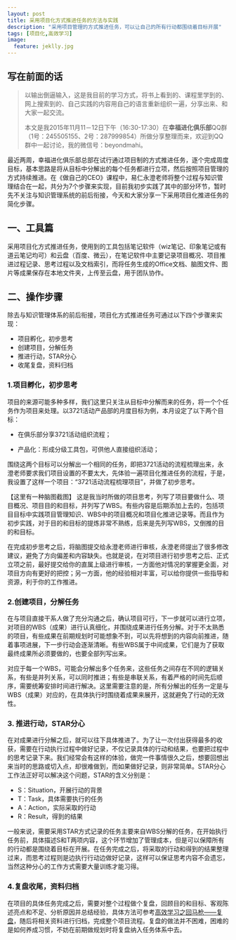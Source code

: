 ```yaml
---
layout: post
title: 采用项目化方式推进任务的方法与实践
description: "采用项目管理的方式推进任务，可以让自己的所有行动都围绕着目标开展"
tags: [项目化,高效学习]
image:
  feature: jeklly.jpg
---
```


## 写在前面的话
>以输出倒逼输入，这是我目前的学习方式，将书上看到的、课程里学到的、网上搜索到的、自己实践的内容用自己的语言重新组织一遍，分享出来、和大家一起交流。
> 
>本文是我2015年11月11－12日下午（16:30-17:30）在**幸福进化俱乐部**QQ群（1号：245505155、2号：287999854）所做分享整理而来，欢迎到QQ群中一起讨论，我的微信号：beyondmahi。


最近两周，幸福进化俱乐部总部在试行通过项目制的方式推进任务，逐个完成周度目标，基本思路是将从目标中分解出的每个任务都进行立项，然后按照项目管理的方式持续推进。在《做自己的CEO》课程中，易仁永澄老师将整个过程与知识管理结合在一起，共分为7个步骤来实现，目前我初步实践了其中的部分环节，暂时先不关注与知识管理系统的前后衔接，今天和大家分享一下采用项目化推进任务的简化步骤。

## 一、工具篇

采用项目化方式推进任务，使用到的工具包括笔记软件（wiz笔记、印象笔记或有道云笔记均可）和云盘（百度、微云），在笔记软件中主要记录项目概况、项目推进过程记录、思考过程以及文档索引，而将任务生成的Office文档、脑图文件、图片等成果保存在本地文件夹，上传至云盘，用于团队协作。

## 二、操作步骤

除去与知识管理体系的前后衔接，项目化方式推进任务可通过以下四个步骤来实现：

* 项目孵化，初步思考
* 创建项目，分解任务
* 推进行动，STAR分心
* 收尾复盘，资料归档

### 1.项目孵化，初步思考

项目的来源可能多种多样，我们这里只关注从目标中分解而来的任务，将一个个任务作为项目来处理。以3721活动产品部的月度目标为例，本月设定了以下两个目标：

* 在俱乐部分享3721活动组织流程；

* 产品化：形成分级工具包，可供他人直接组织活动；

围绕这两个目标可以分解出一个相同的任务，即把3721活动的流程梳理出来，永澄老师要求我们项目设置的不要太大，先体验一遍项目化推进任务的流程，于是，我设置了这样一个项目：“3721活动流程梳理项目”，并做了初步思考。

【这里有一种脑图截图】
这是我当时所做的项目思考，列写了项目要做什么、项目概况、项目目的和目标，并列写了WBS。有些内容是后期添加上去的，包括项目目标中实践项目管理知识、WBS中的项目概况和项目化推进记录等。而且作为初步实践，对于目的和目标的提炼非常不熟练，后来是先列写WBS，又倒推的目的和目标。 

在完成初步思考之后，将脑图提交给永澄老师进行审核，永澄老师提出了很多修改建议，避免了方向偏差和内容缺失。也就是说，在对项目进行初步思考之后、正式立项之前，最好提交给你的直属上级进行审核，一方面他对情况的掌握更全面，对项目方向有更好的把控；另一方面，他的经验相对丰富，可以给你提供一些指导和资源，利于你的工作推进。

### 2.创建项目，分解任务

在与项目直接干系人做了充分沟通之后，确认项目可行，下一步就可以进行立项，对项目的WBS（成果）进行认真细化，并围绕成果进行任务分解。对于不太熟悉的项目，有些成果在前期规划时可能想象不到，可以先将想到的内容向前推进，随着事项进展，下一步行动会逐渐清晰。有些WBS属于中间成果，它们是为了获取最终成果所必须要做的，也要全部列写出来。

对应于每一个WBS，可能会分解出多个任务来，这些任务之间存在不同的逻辑关系，有些是并列关系，可以同时推进；有些是串联关系，有着严格的时间先后顺序，需要统筹安排时间进行解决。这里需要注意的是，所有分解出的任务一定是与WBS（成果）对应的，在具体执行时围绕着成果来展开，这就避免了行动的无效性。

### 3. 推进行动，STAR分心

在对成果进行分解之后，就可以往下具体推进了。为了让一次付出获得最多的收获，需要在行动执行过程中做好记录，不仅记录具体的行动和结果，也要把过程中的思考记录下来。我们经常会有这样的体验，做完一件事情很久之后，想要回想出来当时的思路或切入点，却很难做到，而如果做好记录，则非常简单。STAR分心工作法正好可以解决这个问题，STAR的含义分别是：

* S：Situation，开展行动的背景
* T：Task，具体需要执行的任务
* A：Action，实际采取的行动
* R：Result，得到的结果

一般来说，需要采用STAR方式记录的任务主要来自WBS分解的任务，在开始执行任务前，具体描述S和T两项内容，这个环节增加了管理成本，但是可以保障所有的行动都是围绕着目标在开展。在任务完成之后，将采取的行动和得到的结果整理过来，而思考过程则是边执行行动边做好记录，这样可以保证思考内容不会遗忘，当然这种分心的工作方式需要大量训练才能习得。

### 4.复盘收尾，资料归档

在项目的具体任务完成之后，需要对整个过程做个复盘，回顾目的和目标、客观陈述亮点和不足、分析原因并总结经验，具体方法可参考[高效学习之回马枪——复盘](http://maqi.link/151013/)，随后将相关资料进行归档，完成整个项目流程。复盘的做法并不困难，困难的是如何养成习惯，不妨在前期做规划时将复盘纳入任务体系中去。

